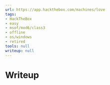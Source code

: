 ```yaml
---
url: https://app.hackthebox.com/machines/love
tags:
- HackTheBox
- easy
- msof/mod6/class3
- offline
- os/windows
- retired
tools: null
writeup: null
---
```


# Writeup
